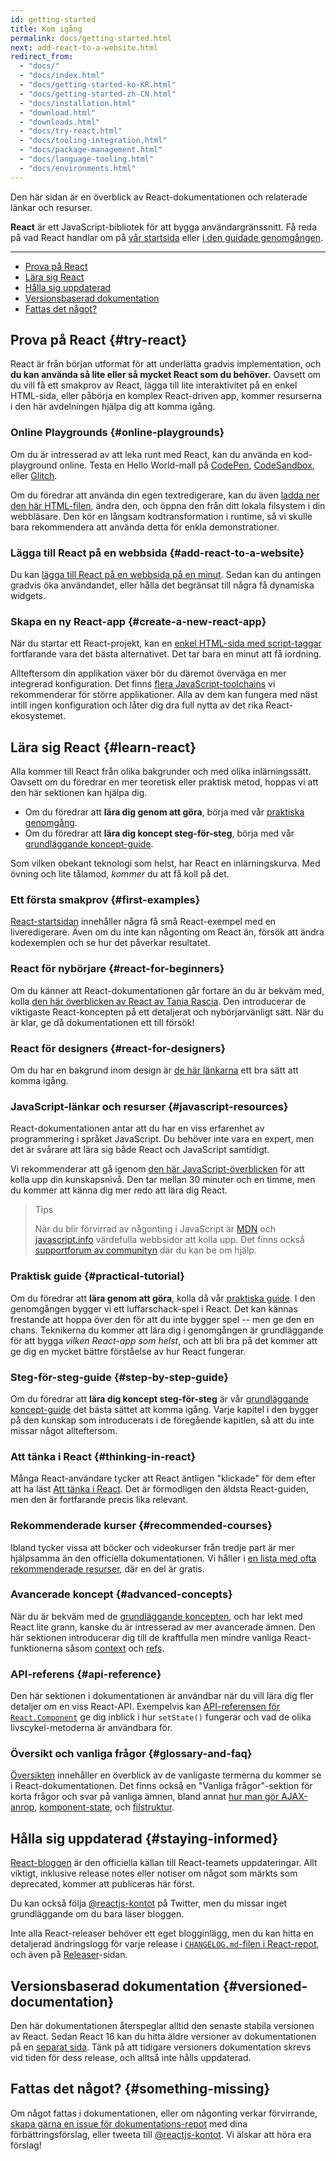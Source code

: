 ```yaml
---
id: getting-started
title: Kom igång
permalink: docs/getting-started.html
next: add-react-to-a-website.html
redirect_from:
  - "docs/"
  - "docs/index.html"
  - "docs/getting-started-ko-KR.html"
  - "docs/getting-started-zh-CN.html"
  - "docs/installation.html"
  - "download.html"
  - "downloads.html"
  - "docs/try-react.html"
  - "docs/tooling-integration.html"
  - "docs/package-management.html"
  - "docs/language-tooling.html"
  - "docs/environments.html"
---
```


Den här sidan är en överblick av React-dokumentationen och relaterade länkar och resurser.

**React** är ett JavaScript-bibliotek för att bygga användargränssnitt. Få reda på vad React handlar om på [vår startsida](/) eller [i den guidade genomgången](/tutorial/tutorial.html).

---

- [Prova på React](#try-react)
- [Lära sig React](#learn-react)
- [Hålla sig uppdaterad](#staying-informed)
- [Versionsbaserad dokumentation](#versioned-documentation)
- [Fattas det något?](#something-missing)

## Prova på React {#try-react}

React är från början utformat för att underlätta gradvis implementation, och **du kan använda så lite eller så mycket React som du behöver.** Oavsett om du vill få ett smakprov av React, lägga till lite interaktivitet på en enkel HTML-sida, eller påbörja en komplex React-driven app, kommer resurserna i den här avdelningen hjälpa dig att komma igång.

### Online Playgrounds {#online-playgrounds}

Om du är intresserad av att leka runt med React, kan du använda en kod-playground online. Testa en Hello World-mall på [CodePen](codepen://hello-world), [CodeSandbox](https://codesandbox.io/s/new), eller [Glitch](https://glitch.com/edit/#!/remix/starter-react-template).

Om du föredrar att använda din egen textredigerare, kan du även [ladda ner den här HTML-filen](https://raw.githubusercontent.com/reactjs/reactjs.org/master/static/html/single-file-example.html), ändra den, och öppna den från ditt lokala filsystem i din webbläsare. Den kör en långsam kodtransformation i runtime, så vi skulle bara rekommendera att använda detta för enkla demonstrationer.

### Lägga till React på en webbsida {#add-react-to-a-website}

Du kan [lägga till React på en webbsida på en minut](/docs/add-react-to-a-website.html). Sedan kan du antingen gradvis öka användandet, eller hålla det begränsat till några få dynamiska widgets.

### Skapa en ny React-app {#create-a-new-react-app}

När du startar ett React-projekt, kan en [enkel HTML-sida med script-taggar](/docs/add-react-to-a-website.html) fortfarande vara det bästa alternativet. Det tar bara en minut att få iordning.

Allteftersom din applikation växer bör du däremot överväga en mer integrerad konfiguration. Det finns [flera JavaScript-toolchains](/docs/create-a-new-react-app.html) vi rekommenderar för större applikationer. Alla av dem kan fungera med näst intill ingen konfiguration och låter dig dra full nytta av det rika React-ekosystemet.

## Lära sig React {#learn-react}

Alla kommer till React från olika bakgrunder och med olika inlärningssätt. Oavsett om du föredrar en mer teoretisk eller praktisk metod, hoppas vi att den här sektionen kan hjälpa dig.

* Om du föredrar att **lära dig genom att göra**, börja med vår [praktiska genomgång](/tutorial/tutorial.html).
* Om du föredrar att **lära dig koncept steg-för-steg**, börja med vår [grundläggande koncept-guide](/docs/hello-world.html).

Som vilken obekant teknologi som helst, har React en inlärningskurva. Med övning och lite tålamod, *kommer* du att få koll på det.

### Ett första smakprov {#first-examples}

[React-startsidan](/) innehåller några få små React-exempel med en liveredigerare. Även om du inte kan någonting om React än, försök att ändra kodexemplen och se hur det påverkar resultatet.

### React för nybörjare {#react-for-beginners}

Om du känner att React-dokumentationen går fortare än du är bekväm med, kolla [den här överblicken av React av Tania Rascia](https://www.taniarascia.com/getting-started-with-react/). Den introducerar de viktigaste React-koncepten på ett detaljerat och nybörjarvänligt sätt. När du är klar, ge då dokumentationen ett till försök!

### React för designers {#react-for-designers}

Om du har en bakgrund inom design är [de här länkarna](https://reactfordesigners.com/) ett bra sätt att komma igång.

### JavaScript-länkar och resurser {#javascript-resources}

React-dokumentationen antar att du har en viss erfarenhet av programmering i språket JavaScript. Du behöver inte vara en expert, men det är svårare att lära sig både React och JavaScript samtidigt.

Vi rekommenderar att gå igenom [den här JavaScript-överblicken](https://developer.mozilla.org/en-US/docs/Web/JavaScript/A_re-introduction_to_JavaScript) för att kolla upp din kunskapsnivå. Den tar mellan 30 minuter och en timme, men du kommer att känna dig mer redo att lära dig React.

>Tips
>
>När du blir förvirrad av någonting i JavaScript är [MDN](https://developer.mozilla.org/en-US/docs/Web/JavaScript) och [javascript.info](https://javascript.info/) värdefulla webbsidor att kolla upp. Det finns också [supportforum av communityn](/community/support.html) där du kan be om hjälp.

### Praktisk guide {#practical-tutorial}

Om du föredrar att **lära genom att göra**, kolla då vår [praktiska guide](/tutorial/tutorial.html). I den genomgången bygger vi ett luffarschack-spel i React. Det kan kännas frestande att hoppa över den för att du inte bygger spel -- men ge den en chans. Teknikerna du kommer att lära dig i genomgången är grundläggande för att bygga *vilken React-app som helst*, och att bli bra på det kommer att ge dig en mycket bättre förståelse av hur React fungerar.

### Steg-för-steg-guide {#step-by-step-guide}

Om du föredrar att **lära dig koncept steg-för-steg** är vår [grundläggande koncept-guide](/docs/hello-world.html) det bästa sättet att komma igång. Varje kapitel i den bygger på den kunskap som introducerats i de föregående kapitlen, så att du inte missar något allteftersom.

### Att tänka i React {#thinking-in-react}

Många React-användare tycker att React äntligen "klickade" för dem efter att ha läst [Att tänka i React](/docs/thinking-in-react.html). Det är förmodligen den äldsta React-guiden, men den är fortfarande precis lika relevant.

### Rekommenderade kurser {#recommended-courses}

Ibland tycker vissa att böcker och videokurser från tredje part är mer hjälpsamma än den officiella dokumentationen. Vi håller i [en lista med ofta rekommenderade resurser](/community/courses.html), där en del är gratis.

### Avancerade koncept {#advanced-concepts}

När du är bekväm med de [grundläggande koncepten](/docs/hello-world.html), och har lekt med React lite grann, kanske du är intresserad av mer avancerade ämnen. Den här sektionen introducerar dig till de kraftfulla men mindre vanliga React-funktionerna såsom [context](/docs/context.html) och [refs](/docs/refs-and-the-dom.html).

### API-referens {#api-reference}

Den här sektionen i dokumentationen är användbar när du vill lära dig fler detaljer om en viss React-API. Exempelvis kan [API-referensen för `React.Component`](/docs/react-component.html) ge dig inblick i hur `setState()` fungerar och vad de olika livscykel-metoderna är användbara för.

### Översikt och vanliga frågor {#glossary-and-faq}

[Översikten](/docs/glossary.html) innehåller en överblick av de vanligaste termerna du kommer se i React-dokumentationen. Det finns också en "Vanliga frågor"-sektion för korta frågor och svar på vanliga ämnen, bland annat [hur man gör AJAX-anrop](/docs/faq-ajax.html), [komponent-state](/docs/faq-state.html), och [filstruktur](/docs/faq-structure.html).

## Hålla sig uppdaterad {#staying-informed}

[React-bloggen](/blog/) är den officiella källan till React-teamets uppdateringar. Allt viktigt, inklusive release notes eller notiser om något som märkts som deprecated, kommer att publiceras här först.

Du kan också följa [@reactjs-kontot](https://twitter.com/reactjs) på Twitter, men du missar inget grundläggande om du bara läser bloggen.

Inte alla React-releaser behöver ett eget blogginlägg, men du kan hitta en detaljerad ändringslogg för varje release i [`CHANGELOG.md`-filen i React-repot](https://github.com/facebook/react/blob/master/CHANGELOG.md), och även på [Releaser](https://github.com/facebook/react/releases)-sidan.

## Versionsbaserad dokumentation {#versioned-documentation}

Den här dokumentationen återspeglar alltid den senaste stabila versionen av React. Sedan React 16 kan du hitta äldre versioner av dokumentationen på en [separat sida](/versions). Tänk på att tidigare versioners dokumentation skrevs vid tiden för dess release, och alltså inte hålls uppdaterad.

## Fattas det något? {#something-missing}

Om något fattas i dokumentationen, eller om någonting verkar förvirrande, [skapa gärna en issue för dokumentations-repot](https://github.com/reactjs/reactjs.org/issues/new) med dina förbättringsförslag, eller tweeta till [@reactjs-kontot](https://twitter.com/reactjs). Vi älskar att höra era förslag!
